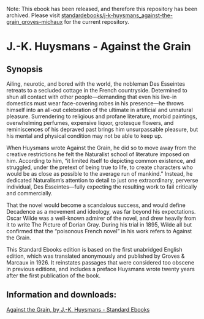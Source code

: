 Note: This ebook has been released, and therefore this repository has been archived. Please visit [standardebooks/j-k-huysmans_against-the-grain_groves-michaux](https://github.com/standardebooks/j-k-huysmans_against-the-grain_groves-michaux) for the current repository.

# J.-K. Huysmans - Against the Grain

## Synopsis
Ailing, neurotic, and bored with the world, the nobleman Des Esseintes retreats to a secluded cottage in the French countryside. Determined to shun all contact with other people—demanding that even his live-in domestics must wear face-covering robes in his presence—he throws himself into an all-out celebration of the ultimate in artificial and unnatural pleasure. Surrendering to religious and profane literature, morbid paintings, overwhelming perfumes, expensive liquor, grotesque flowers, and reminiscences of his depraved past brings him unsurpassable pleasure, but his mental and physical condition may not be able to keep up.

When Huysmans wrote Against the Grain, he did so to move away from the creative restrictions he felt the Naturalist school of literature imposed on him. According to him, “it limited itself to depicting common existence, and struggled, under the pretext of being true to life, to create characters who would be as close as possible to the average run of mankind.” Instead, he dedicated Naturalism’s attention to detail to just one extraordinary, perverse individual, Des Esseintes—fully expecting the resulting work to fail critically and commercially.

That the novel would become a scandalous success, and would define Decadence as a movement and ideology, was far beyond his expectations. Oscar Wilde was a well-known admirer of the novel, and drew heavily from it to write The Picture of Dorian Gray. During his trial in 1895, Wilde all but confirmed that the “poisonous French novel” in his work refers to Against the Grain.

This Standard Ebooks edition is based on the first unabridged English edition, which was translated anonymously and published by Groves & Marcaux in 1926. It reinstates passages that were considered too obscene in previous editions, and includes a preface Huysmans wrote twenty years after the first publication of the book.

## Information and downloads:
[Against the Grain, by J.-K. Huysmans - Standard Ebooks](https://standardebooks.org/ebooks/j-k-huysmans/against-the-grain/groves-michaux)
